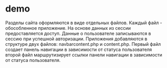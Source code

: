 # demo

Разделы сайта оформляются в виде отдельных файлов. Каждый файл - обособленное приложение. 
На основе данных из сессии предоставляется доступ. Данные о пользователе записываются в сессию 
при успешной авторизации. Приложения добавляются в структуре двух файлов: navbarcontent.php и 
content.php. Первый файл создает панель навигации в зависимости от статуса пользователя второй файл 
маршрутизирует ссылки панели навигации в зависимости от статуса пользователя.
